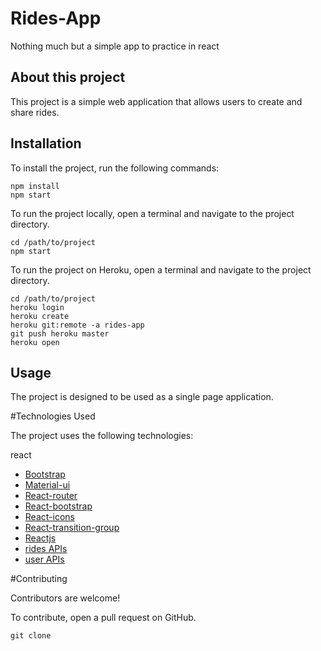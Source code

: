 # Rides-App

Nothing much but a simple app to practice in react

## About this project

  This project is a simple web application that allows users to create and share rides.
  
## Installation

  To install the project, run the following commands:
  
  ```
  npm install
  npm start
  ```
  
  To run the project locally, open a terminal and navigate to the project directory.
  
  ```
  cd /path/to/project
  npm start
  ```
  
  To run the project on Heroku, open a terminal and navigate to the project directory.
  
  ```
  cd /path/to/project
  heroku login
  heroku create
  heroku git:remote -a rides-app
  git push heroku master
  heroku open
  ```
  
## Usage

  The project is designed to be used as a single page application.
  

#Technologies Used

  The project uses the following technologies:
  

react

  * [Bootstrap](http://getbootstrap.com/)
  * [Material-ui](https://mui.com/)
  * [React-router](https://reacttraining.com/react-router/)
  * [React-bootstrap](https://react-bootstrap.github.io/)
  * [React-icons](https://react-icons.netlify.com/)
  * [React-transition-group](https://reactcommunity.org/react-transition-group/)
  * [Reactjs](https://fr.reactjs.org/)
  * [ rides APIs](https://assessment.api.vweb.app/rides)
  * [ user APIs](https://assessment.api.vweb.app/users)

#Contributing

  Contributors are welcome!
  
  To contribute, open a pull request on GitHub.
  
  ```
  git clone 